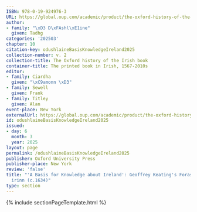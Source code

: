 ```yaml
---
ISBN: 978-0-19-924976-3
URL: https://global.oup.com/academic/product/the-oxford-history-of-the-irish-book-volume-ii-9780199249763?cc=ge&lang=3n#
author:
- family: "\xD3 D\xFAshl\xE1ine"
  given: Tadhg
categories: '202503'
chapter: 10
citation-key: odushlaineBasisKnowledgeIreland2025
collection-number: v. 2
collection-title: The Oxford history of the Irish book
container-title: The printed book in Irish, 1567-2010s
editor:
- family: Ciardha
  given: "\xC9amonn \xD3"
- family: Sewell
  given: Frank
- family: Titley
  given: Alan
event-place: New York
externalUrl: https://global.oup.com/academic/product/the-oxford-history-of-the-irish-book-volume-ii-9780199249763?cc=ge&lang=3n#
id: odushlaineBasisKnowledgeIreland2025
issued:
- day: 6
  month: 3
  year: 2025
layout: page
permalink: /odushlaineBasisKnowledgeIreland2025
publisher: Oxford University Press
publisher-place: New York
review: 'false'
title: "'A Basis for Knowledge about Ireland': Geoffrey Keating's Foras Feasa ar \xC9\
  irinn (c.1634)"
type: section
---
```

{% include sectionPageTemplate.html %}